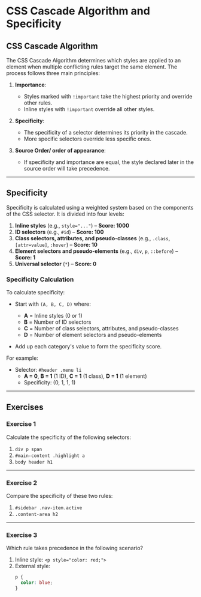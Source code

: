 # CSS Cascade Algorithm and Specificity

## CSS Cascade Algorithm

The CSS Cascade Algorithm determines which styles are applied to an element when multiple conflicting rules target the same element. The process follows three main principles:

1. **Importance**:

   - Styles marked with `!important` take the highest priority and override other rules.
   - Inline styles with `!important` override all other styles.

2. **Specificity**:

   - The specificity of a selector determines its priority in the cascade.
   - More specific selectors override less specific ones.

3. **Source Order/ order of appearance**:
   - If specificity and importance are equal, the style declared later in the source order will take precedence.

---

## Specificity

Specificity is calculated using a weighted system based on the components of the CSS selector. It is divided into four levels:

1. **Inline styles** (e.g., `style="..."`) – **Score: 1000**
2. **ID selectors** (e.g., `#id`) – **Score: 100**
3. **Class selectors, attributes, and pseudo-classes** (e.g., `.class`, `[attr=value]`, `:hover`) – **Score: 10**
4. **Element selectors and pseudo-elements** (e.g., `div`, `p`, `::before`) – **Score: 1**
5. **Universal selector** (`*`) – **Score: 0**

### Specificity Calculation

To calculate specificity:

- Start with `(A, B, C, D)` where:

  - **A** = Inline styles (0 or 1)
  - **B** = Number of ID selectors
  - **C** = Number of class selectors, attributes, and pseudo-classes
  - **D** = Number of element selectors and pseudo-elements

- Add up each category's value to form the specificity score.

For example:

- Selector: `#header .menu li`
  - **A = 0**, **B = 1** (1 ID), **C = 1** (1 class), **D = 1** (1 element)
  - Specificity: (0, 1, 1, 1)

---

## Exercises

### Exercise 1

Calculate the specificity of the following selectors:

1. `div p span`
2. `#main-content .highlight a`
3. `body header h1`

---

### Exercise 2

Compare the specificity of these two rules:

1. `#sidebar .nav-item.active`
2. `.content-area h2`

---

### Exercise 3

Which rule takes precedence in the following scenario?

1. Inline style: `<p style="color: red;">`
2. External style:
   ```css
   p {
     color: blue;
   }
   ```
